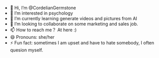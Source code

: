 - 👋 Hi, I’m @CordelianGermstone
- 👀 I’m interested in psychology
- 🌱 I’m currently learning generate videos and pictures from AI
- 💞️ I’m looking to collaborate on some marketing and sales job.
- 📫 How to reach me？ At here :)
- 😄 Pronouns: she/her
- ⚡ Fun fact: sometimes I am upset and have to hate somebody, I often quesion myself.
<!---
CordelianGermstone/CordelianGermstone is a ✨ special ✨ repository because its `README.md` (this file) appears on your GitHub profile.
You can click the Preview link to take a look at your changes.
--->
